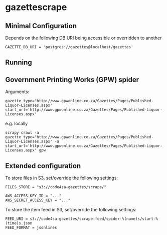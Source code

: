 # gazettescrape

## Minimal Configuration

Depends on the following DB URI being accessible or overridden to another

```
GAZETTE_DB_URI = 'postgres://gazettes@localhost/gazettes'
```

## Running

## Government Printing Works (GPW) spider

Arguments:
```
gazette_type='http://www.gpwonline.co.za/Gazettes/Pages/Published-Liquor-Licenses.aspx'
start_url='http://www.gpwonline.co.za/Gazettes/Pages/Published-Liquor-Licenses.aspx'
```

e.g. locally

```
scrapy crawl -a gazette_type='http://www.gpwonline.co.za/Gazettes/Pages/Published-Liquor-Licenses.aspx' -a start_url='http://www.gpwonline.co.za/Gazettes/Pages/Published-Liquor-Licenses.aspx' gpw
```

## Extended configuration

To store files in S3, set/override the following settings:

```
FILES_STORE = "s3://code4sa-gazettes/scrape/"

AWS_ACCESS_KEY_ID = "..."
AWS_SECRET_ACCESS_KEY = "..."
```

To store the item feed in S3, set/override the following settings:

```
FEED_URI = s3://code4sa-gazettes/scrape-feed/spider-%(name)s/start-%(time)s.json
FEED_FORMAT = jsonlines
```
